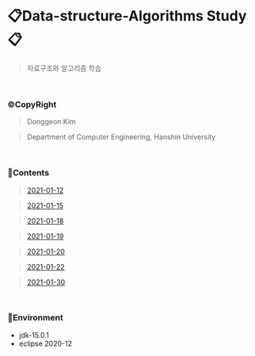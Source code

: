  # 📋Data-structure-Algorithms Study📋
> 자료구조와 알고리즘 학습

<br>

### ©CopyRight
> Donggeon Kim

> Department of Computer Engineering, Hanshin University

<br>

### 📒Contents
> [2021-01-12](https://github.com/DongGeon0908/Data-Structure-And-Algorithm/tree/master/2021%2001%2012)

> [2021-01-15](https://github.com/DongGeon0908/Data-Structure-And-Algorithm/tree/master/2021%2001%2015)

> [2021-01-18](https://github.com/DongGeon0908/Data-Structure-And-Algorithm/tree/master/2021%2001%2018)

> [2021-01-19](https://github.com/DongGeon0908/Data-Structure-And-Algorithm/tree/master/2021%2001%2019)

> [2021-01-20](https://github.com/DongGeon0908/Data-Structure-And-Algorithm/tree/master/2021%2001%2020)

> [2021-01-22](https://github.com/DongGeon0908/Data-Structure-And-Algorithm/tree/master/2021%2001%2022)

> [2021-01-30](https://github.com/DongGeon0908/Data-Structure-And-Algorithm/tree/master/2021%2001%2030)

<br>

### 🔧Environment
  - jdk-15.0.1
  - eclipse 2020-12

<br>
